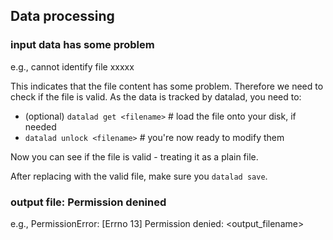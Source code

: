 
## Data processing
### input data has some problem
e.g., cannot identify file xxxxx

This indicates that the file content has some problem. Therefore we need to check if the file is valid. As the data is tracked by datalad, you need to:
* (optional) `datalad get <filename>`  # load the file onto your disk, if needed
* `datalad unlock <filename>`   # you're now ready to modify them

Now you can see if the file is valid - treating it as a plain file.

After replacing with the valid file, make sure you `datalad save`.

### output file: Permission denined
e.g., PermissionError: [Errno 13] Permission denied: <output_filename>

